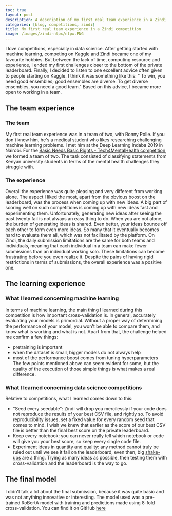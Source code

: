 ```yaml
---
toc: true
layout: post
description: A description of my first real team experience in a Zindi competition with Ronny, a friend of mine.
categories: [blog, competitions, zindi]
title: My first real team experience in a Zindi competition
image: /images/zindi-nlpx/nlpx.PNG
---
```


I love competitions, especially in data science. After getting started with machine learning, competing on Kaggle and Zindi became one of my favourite hobbies. But between the lack of time, computing resource and experience, I ended my first challenges closer to the bottom of the private leaderboard. Finally, I decided to listen to one excellent advice often given to people starting on Kaggle. I think it was something like this:
" To win, you need good ensembles; good ensembles are diverse. To get diverse ensembles, you need a good team."
Based on this advice, I became more open to working in a team.

## The team experience

### The team
My first real team experience was in a team of two, with Ronny Polle. If you don't know him, he's a medical student who likes researching challenging machine learning problems. I met him at the Deep Learning Indaba 2019 in Nairobi. For the [Basic Needs Basic Rights - Tech4MentalHealth competition](https://zindi.africa/competitions/basic-needs-basic-rights-kenya-tech4mentalhealth), we formed a team of two. The task consisted of classifying statements from Kenyan university students in terms of the mental health challenges they struggle with.

### The experience
Overall the experience was quite pleasing and very different from working alone. The aspect I liked the most, apart from the obvious boost on the leaderboard, was the process when coming up with new ideas. A big part of scoring well on such competitions is coming up with new ideas fast and experimenting them. Unfortunately, generating new ideas after seeing the past twenty fail is not always an easy thing to do. When you are not alone, the burden of generating ideas is shared. Even better, your ideas bounce off each other to form even more ideas. So many that it eventually becomes hard to evaluate them all, which was not facilitated by the platform. On Zindi, the daily submission limitations are the same for both teams and individuals, meaning that each individual in a team can make fewer submissions than an individual working solo. These limitations can become frustrating before you even realize it. Despite the pains of having rigid restrictions in terms of submissions, the overall experience was a positive one.

## The learning experience

### What I learned concerning machine learning
In terms of machine learning, the main thing I learned during this competition is how important cross-validation is. In general, accurately evaluating your models is primordial. Without a proper way of determining the performance of your model, you won't be able to compare them, and know what is working and what is not. 
Apart from that, the challenge helped me confirm a few things:
* pretraining is important
* when the dataset is small, bigger models do not always help
* most of the performance boost comes from tuning hyperparameters
The few points mentioned above can seem evident for some, but the quality of the execution of those simple things is what makes a real difference.

### What I learned concerning data science competitions
Relative to competitions, what I learned comes down to this:
* "Seed every seedable": Zindi will drop you mercilessly if your code does not reproduce the results of your best CSV file, and rightly so. To avoid reproducibility issues, set a fixed value for every random seed that comes to mind. I wish we knew that earlier as the score of our best CSV file is better than the final best score on the private leaderboard.
* Keep every notebook: you can never really tell which notebook or code will give you your best score, so keep every single code file.
* Experiment ideas in quantity and quality: any method cannot truly be ruled out until we see it fail on the leaderboard, even then, big [shake-ups](https://www.theclickreader.com/how-we-lost-30000-on-a-kaggle-competition-2020/) are a thing. Trying as many ideas as possible, then testing them with cross-validation and the leaderboard is the way to go. 

## The final model

I didn't talk a lot about the final submission, because it was quite basic and was not anything innovative or interesting. The model used was a pre-trained RoBertA model with training and predictions made using 8-fold cross-validation. You can find it on GitHub [here](https://github.com/DrCod/Zindi-Tech4MentalHealth-NLP-Challenge)